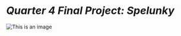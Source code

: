 # *Quarter 4 Final Project: Spelunky*
![This is an image](https://myoctocat.com/assets/images/base-octocat.svg)
